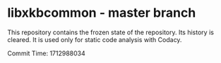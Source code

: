 # libxkbcommon - master branch

This repository contains the frozen state of the repository.
Its history is cleared. It is used only for static code
analysis with Codacy.

Commit Time: 1712988034